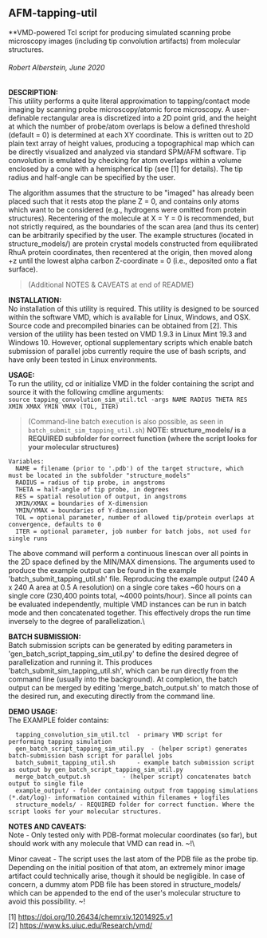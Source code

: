 ## AFM-tapping-util
**VMD-powered Tcl script for producing simulated scanning probe microscopy images (including tip convolution artifacts) from molecular structures.
###### Robert Alberstein, June 2020

**DESCRIPTION:**\
This utility performs a quite literal approximation to tapping/contact mode imaging by scanning probe microscopy/atomic force microscopy. A user-definable rectangular area is discretized into a 2D point grid, and the height at which the number of probe/atom overlaps is below a defined threshold (default = 0) is determined at each XY coordinate. This is written out to 2D plain text array of height values, producing a topographical map which can be directly visualized and analyzed via standard SPM/AFM software. Tip convolution is emulated by checking for atom overlaps within a volume enclosed by a cone with a hemispherical tip (see [1] for details). The tip radius and half-angle can be specified by the user.

The algorithm assumes that the structure to be "imaged" has already been placed such that it rests atop the plane Z = 0, and contains only atoms which want to be considered (e.g., hydrogens were omitted from protein structures). Recentering of the molecule at X = Y = 0 is recommended, but not strictly required, as the boundaries of the scan area (and thus its center) can be arbitrarily specified by the user. The example structures (located in structure_models/) are protein crystal models constructed from equilibrated RhuA protein coordinates, then recentered at the origin, then moved along +z until the lowest alpha carbon Z-coordinate = 0 (i.e., deposited onto a flat surface).
> (Additional NOTES & CAVEATS at end of README)


**INSTALLATION:**\
No installation of this utility is required. This utility is designed to be sourced within the software VMD, which is available for Linux, Windows, and OSX. Source code and precompiled binaries can be obtained from [2]. This version of the utility has been tested on VMD 1.9.3 in Linux Mint 19.3 and Windows 10. However, optional supplementary scripts which enable batch submission of parallel jobs currently require the use of bash scripts, and have only been tested in Linux environments.
   

**USAGE:**\
To run the utility, cd or initialize VMD in the folder containing the script and source it with the following cmdline arguments:\
```source tapping_convolution_sim_util.tcl -args NAME RADIUS THETA RES XMIN XMAX YMIN YMAX (TOL, ITER)```
> (Command-line batch execution is also possible, as seen in `batch_submit_sim_tapping_util.sh`)
**NOTE: structure_models/ is a REQUIRED subfolder for correct function (where the script looks for your molecular structures)**

```
Variables:
  NAME = filename (prior to '.pdb') of the target structure, which must be located in the subfolder "structure_models"
  RADIUS = radius of tip probe, in angstroms
  THETA = half-angle of tip probe, in degrees
  RES = spatial resolution of output, in angstroms
  XMIN/XMAX = boundaries of X-dimension
  YMIN/YMAX = boundaries of Y-dimension
  TOL = optional parameter, number of allowed tip/protein overlaps at convergence, defaults to 0
  ITER = optional parameter, job number for batch jobs, not used for single runs
```

The above command will perform a continuous linescan over all points in the 2D space defined by the MIN/MAX dimensions. The arguments used to produce the example output can be found in the example 'batch_submit_tapping_util.sh' file. Reproducing the example output (240 A x 240 A area at 0.5 A resolution) on a single core takes ~60 hours on a single core (230,400 points total, ~4000 points/hour). Since all points can be evaluated independently, multiple VMD instances can be run in batch mode and then concatenated together. This effectively drops the run time inversely to the degree of parallelization.\

**BATCH SUBMISSION:**\
Batch submission scripts can be generated by editing parameters in 'gen_batch_script_tapping_sim_util.py' to define the desired degree of parallelization and running it. This produces 'batch_submit_sim_tapping_util.sh', which can be run directly from the command line (usually into the background). At completion, the batch output can be merged by editing 'merge_batch_output.sh' to match those of the desired run, and executing directly from the command line.

**DEMO USAGE:**\
The EXAMPLE folder contains:
```
  tapping_convolution_sim_util.tcl	- primary VMD script for performing tapping simulation
  gen_batch_script_tapping_sim_util.py	- (helper script) generates batch-submission bash script for parallel jobs
  batch_submit_tapping_util.sh		- example batch submission script as output by gen_batch_script_tapping_sim_util.py
  merge_batch_output.sh			- (helper script) concatenates batch output to single file
  example_output/ - folder containing output from tappping simulations (*.dat/log)- information contained within filenames + logfiles
  structure_models/ - REQUIRED folder for correct function. Where the script looks for your molecular structures.
```

**NOTES AND CAVEATS:**\
Note - Only tested only with PDB-format molecular coordinates (so far), but should work with any molecule that VMD can read in. ~!\

Minor caveat - The script uses the last atom of the PDB file as the probe tip. Depending on the initial position of that atom, an extremely minor image artifact could technically arise, though it should be negligible. In case of concern, a dummy atom PDB file has been stored in structure_models/ which can be appended to the end of the user's molecular structure to avoid this possibility. ~!






[1] https://doi.org/10.26434/chemrxiv.12014925.v1  
[2] https://www.ks.uiuc.edu/Research/vmd/  
